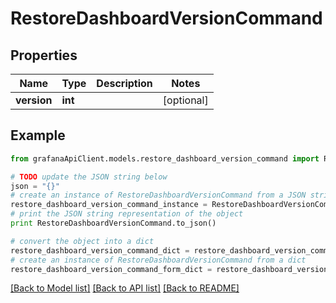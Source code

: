 # RestoreDashboardVersionCommand


## Properties
Name | Type | Description | Notes
------------ | ------------- | ------------- | -------------
**version** | **int** |  | [optional] 

## Example

```python
from grafanaApiClient.models.restore_dashboard_version_command import RestoreDashboardVersionCommand

# TODO update the JSON string below
json = "{}"
# create an instance of RestoreDashboardVersionCommand from a JSON string
restore_dashboard_version_command_instance = RestoreDashboardVersionCommand.from_json(json)
# print the JSON string representation of the object
print RestoreDashboardVersionCommand.to_json()

# convert the object into a dict
restore_dashboard_version_command_dict = restore_dashboard_version_command_instance.to_dict()
# create an instance of RestoreDashboardVersionCommand from a dict
restore_dashboard_version_command_form_dict = restore_dashboard_version_command.from_dict(restore_dashboard_version_command_dict)
```
[[Back to Model list]](../README.md#documentation-for-models) [[Back to API list]](../README.md#documentation-for-api-endpoints) [[Back to README]](../README.md)


